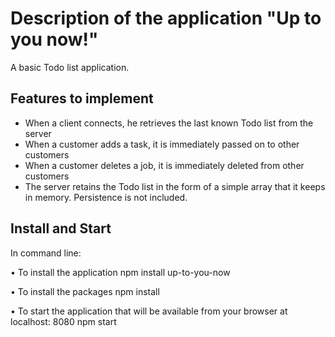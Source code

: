 # Description of the application "Up to you now!"
A basic Todo list application.

## Features to implement
* When a client connects, he retrieves the last known Todo list from the server
* When a customer adds a task, it is immediately passed on to other customers
* When a customer deletes a job, it is immediately deleted from other customers
* The server retains the Todo list in the form of a simple array that it keeps in memory. Persistence is not included.

## Install and Start
In command line:

• To install the application
  npm install up-to-you-now

• To install the packages
  npm install

• To start the application that will be available from your browser at localhost: 8080
  npm start
